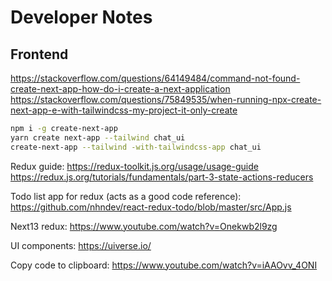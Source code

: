 
# Developer Notes

## Frontend
https://stackoverflow.com/questions/64149484/command-not-found-create-next-app-how-do-i-create-a-next-application
https://stackoverflow.com/questions/75849535/when-running-npx-create-next-app-e-with-tailwindcss-my-project-it-only-create

```bash
npm i -g create-next-app
yarn create next-app --tailwind chat_ui
create-next-app --tailwind -with-tailwindcss-app chat_ui
```

Redux guide:
https://redux-toolkit.js.org/usage/usage-guide
https://redux.js.org/tutorials/fundamentals/part-3-state-actions-reducers

Todo list app for redux (acts as a good code reference):
https://github.com/nhndev/react-redux-todo/blob/master/src/App.js

Next13 redux:
https://www.youtube.com/watch?v=Onekwb2l9zg

UI components:
https://uiverse.io/

Copy code to clipboard:
https://www.youtube.com/watch?v=iAAOvv_4ONI

